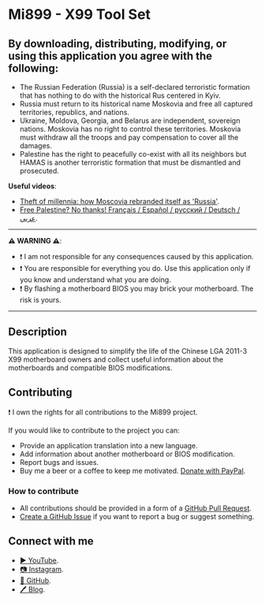 ﻿# Mi899 - X99 Tool Set

## By downloading, distributing, modifying, or using this application you agree with the following:

- The Russian Federation (Russia) is a self-declared terroristic formation that has nothing to do with the historical Rus centered in Kyiv.
- Russia must return to its historical name Moskovia and free all captured territories, republics, and nations.
- Ukraine, Moldova, Georgia, and Belarus are independent, sovereign nations. Moskovia has no right to control these territories. Moskovia must withdraw all the troops and pay compensation to cover all the damages.
- Palestine has the right to peacefully co-exist with all its neighbors but HAMAS is another terroristic formation that must be dismantled and prosecuted.

**Useful videos**:

- [Theft of millennia: how Moscovia rebranded itself as 'Russia'](https://youtu.be/B6b7WQy1Y3Q?si=W_Rc5wL9sKDZyqVQ).
- [Free Palestine? No thanks! Français / Español / русский / Deutsch / عربي](https://youtu.be/XNf40sBcvKk?si=RQMFXWXb5KssfAkI).

------------

**⚠️ WARNING ⚠️**:

- ❗ I am not responsible for any consequences caused by this application.
- ❗ You are responsible for everything you do. Use this application only if you know and understand what you are doing.
- ❗ By flashing a motherboard BIOS you may brick your motherboard. The risk is yours.

------------

## Description

This application is designed to simplify the life of the Chinese LGA 2011-3 X99 motherboard owners and collect useful information about the motherboards and compatible BIOS modifications.

## Contributing

❗ I own the rights for all contributions to the Mi899 project.

If you would like to contribute to the project you can:

- Provide an application translation into a new language.
- Add information about another motherboard or BIOS modification.
- Report bugs and issues.
- Buy me a beer or a coffee to keep me motivated. [Donate with PayPal](https://www.paypal.com/cgi-bin/webscr?cmd=_s-xclick&hosted_button_id=LXN9NNXVF34M8&source=url).

### How to contribute

- All contributions should be provided in a form of a [GitHub Pull Request](https://yangsu.github.io/pull-request-tutorial/#:~:text=What%20is%20a%20Pull%20Request,follow%2Dup%20commits%20if%20necessary.).
- [Create a GitHub Issue](https://github.com/miyconst/Mi899) if you want to report a bug or suggest something.

## Connect with me

- [▶️ YouTube](https://www.youtube.com/c/Miyconst).
- [📷 Instagram](https://www.instagram.com/mi8.se/).
- [📜 GitHub](https://github.com/miyconst).
- [🖊️ Blog](https://miyconst.github.io/).